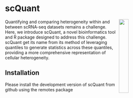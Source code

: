 
 

# scQuant
<img align="right" src="https://user-images.githubusercontent.com/52276989/229894417-bb5e978c-cb1d-4606-8d2c-1b82c137e52e.png" width=25% height=25%>

Quantifying and comparing heterogeneity within and between scRNA-seq datasets remains a challenge. Here, we introduce scQuant, a novel bioinformatics tool and R package  designed to address this challenge. scQuant get its name from its method of leveraging quantiles to generate statistics across these quantiles, providing a more comprehensive representation of cellular heterogeneity. 
 

## Installation
Please install the development version of scQuant from github using the remotes package 


